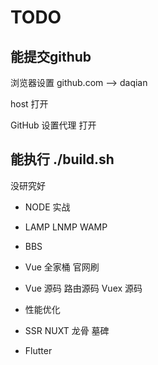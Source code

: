 # TODO

## 能提交github

浏览器设置 github.com --> daqian

host 打开

GitHub 设置代理 打开

## 能执行 ./build.sh

没研究好

- NODE 实战

- LAMP LNMP WAMP

- BBS

- Vue 全家桶 官网刷

- Vue 源码 路由源码 Vuex 源码

- 性能优化

- SSR NUXT  龙骨 墓碑

- Flutter